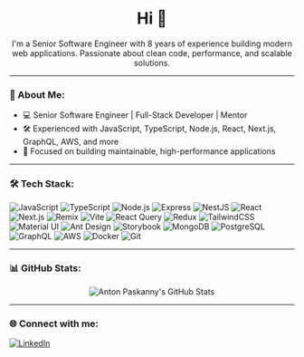 <h1 align="center">Hi 👋</h1>

<p align="center">
I'm a Senior Software Engineer with 8 years of experience building modern web applications. Passionate about clean code, performance, and scalable solutions.
</p>

---

### 🚀 About Me:
- 💻 Senior Software Engineer | Full-Stack Developer | Mentor
- 🛠 Experienced with JavaScript, TypeScript, Node.js, React, Next.js, GraphQL, AWS, and more
- 🎯 Focused on building maintainable, high-performance applications

---

### 🛠 Tech Stack:

![JavaScript](https://img.shields.io/badge/-JavaScript-black?style=flat-square&logo=javascript)
![TypeScript](https://img.shields.io/badge/-TypeScript-007ACC?style=flat-square&logo=typescript)
![Node.js](https://img.shields.io/badge/-Node.js-green?style=flat-square&logo=node.js)
![Express](https://img.shields.io/badge/-Express-black?style=flat-square&logo=express)
![NestJS](https://img.shields.io/badge/-Nest.js-E0234E?style=flat-square&logo=nestjs)
![React](https://img.shields.io/badge/-React-black?style=flat-square&logo=react)
![Next.js](https://img.shields.io/badge/-Next.js-black?style=flat-square&logo=next.js)
![Remix](https://img.shields.io/badge/-Remix-000000?style=flat-square&logo=remix)
![Vite](https://img.shields.io/badge/-Vite-646CFF?style=flat-square&logo=vite)
![React Query](https://img.shields.io/badge/-React%20Query-FF4154?style=flat-square&logo=react-query)
![Redux](https://img.shields.io/badge/-Redux-764ABC?style=flat-square&logo=redux)
![TailwindCSS](https://img.shields.io/badge/-TailwindCSS-38B2AC?style=flat-square&logo=tailwind-css)
![Material UI](https://img.shields.io/badge/-Material%20UI-007FFF?style=flat-square&logo=mui)
![Ant Design](https://img.shields.io/badge/-Ant%20Design-0170FE?style=flat-square&logo=ant-design)
![Storybook](https://img.shields.io/badge/-Storybook-FF4785?style=flat-square&logo=storybook)
![MongoDB](https://img.shields.io/badge/-MongoDB-47A248?style=flat-square&logo=mongodb)
![PostgreSQL](https://img.shields.io/badge/-PostgreSQL-336791?style=flat-square&logo=postgresql)
![GraphQL](https://img.shields.io/badge/-GraphQL-E10098?style=flat-square&logo=graphql)
![AWS](https://img.shields.io/badge/-AWS-232F3E?style=flat-square&logo=amazon-aws)
![Docker](https://img.shields.io/badge/-Docker-2496ED?style=flat-square&logo=docker)
![Git](https://img.shields.io/badge/-Git-black?style=flat-square&logo=git)

---

### 📊 GitHub Stats:

<p align="center">
  <img src="https://github-readme-stats.vercel.app/api?username=anton-paskanny&show_icons=true&theme=radical" alt="Anton Paskanny's GitHub Stats" />
</p>

---

### 🌐 Connect with me:

[![LinkedIn](https://img.shields.io/badge/LinkedIn-blue?style=flat-square&logo=linkedin)](https://www.linkedin.com/in/anton-paskanny/)
